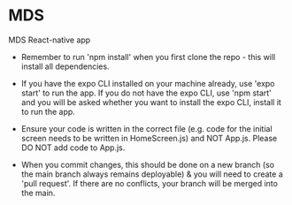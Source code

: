 # MDS
MDS React-native app

* Remember to run 'npm install' when you first clone the repo - this will install all dependencies.

* If you have the expo CLI installed on your machine already, use 'expo start' to run the app. If you do not have the expo CLI, use 'npm start' 
  and you will be asked whether you want to install the expo CLI, install it to run the app.
  
* Ensure your code is written in the correct file (e.g. code for the initial screen needs to be written in HomeScreen.js) and NOT App.js.
  Please DO NOT add code to App.js. 

* When you commit changes, this should be done on a new branch (so the main branch always remains deployable) & you will need to create a 'pull request'.
  If there are no conflicts, your branch will be merged into the main.


